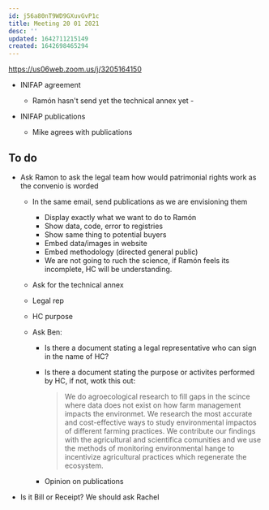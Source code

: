 ```yaml
---
id: j56a80nT9WD9GXuvGvP1c
title: Meeting 20 01 2021
desc: ''
updated: 1642711215149
created: 1642698465294
---
```


https://us06web.zoom.us/j/3205164150

- INIFAP agreement
    - Ramón hasn't send yet the technical annex yet    - 
    
- INIFAP publications
    - Mike agrees with publications

## To do

- Ask Ramon to ask the legal team how would patrimonial rights work as the convenio is worded
    - In the same email, send publications as we are envisioning them
        - Display exactly what we want to do to Ramón
        - Show data, code, error to registries
        - Show same thing to potential buyers
        - Embed data/images in website
        - Embed methodology (directed general public)
        - We are not going to ruch the science, if Ramón feels its incomplete, HC will be understanding.
    - Ask for the technical annex
    - Legal rep
    - HC purpose

    - Ask Ben:
        - Is there a document stating a legal representative who can sign in the name of HC?
        - Is there a document stating the purpose or activites performed by HC, if not, wotk this out:

            >We do agroecological research to fill gaps in the scince where data does not exist on how farm management impacts the environmet.
            We research the most accurate and cost-effective ways to study environmental impactos of different farming practices. 
            We contribute our findings with the agricultural and scientifica comunities and we use the methods of monitoring environmental hange to incentivize agricultural practices which regenerate the ecosystem. 
        - Opinion on publications
    

- Is it  Bill or Receipt? We should ask Rachel

